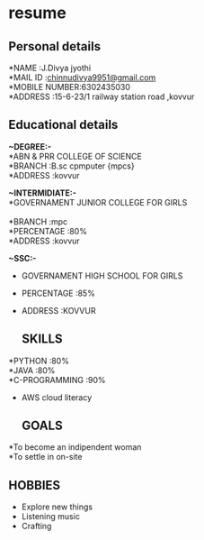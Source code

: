    # resume
   
   ## Personal details
*NAME         :J.Divya jyothi<br>
*MAIL ID      :chinnudivya9951@gmail.com<br>
*MOBILE NUMBER:6302435030<br>
*ADDRESS      :15-6-23/1 railway station road ,kovvur<br>
   ## Educational details
   
   **~DEGREE:-** <br>
*ABN & PRR COLLEGE OF SCIENCE <br>
*BRANCH   :B.sc cpmputer
                  {mpcs}<br>
*ADDRESS  :kovvur<br>
  
  
   **~INTERMIDIATE:-**<br>
*GOVERNAMENT JUNIOR COLLEGE FOR GIRLS<br>  
*BRANCH    :mpc<br>
*PERCENTAGE :80%<br>
*ADDRESS   :kovvur<br>

   **~SSC:-**<br>
* GOVERNAMENT HIGH SCHOOL FOR GIRLS<br>
* PERCENTAGE :85%<br>
* ADDRESS    :KOVVUR<br>

    ## SKILLS<br>
*PYTHON        :80%<br>
*JAVA          :80%<br>
*C-PROGRAMMING :90%<br>
* AWS cloud literacy <br>

   ## GOALS<br>
*To become an indipendent woman<br>
*To settle in on-site<br>

   ## HOBBIES<br>
* Explore new things 
* Listening music 
* Crafting
 
  



 
   
